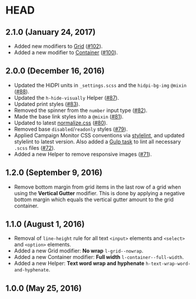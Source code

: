 # HEAD

## 2.1.0 (January 24, 2017)

* Added new modifiers to [Grid](https://github.com/campaignmonitor/shell/blob/master/src/_grid.scss) ([#102](https://github.com/campaignmonitor/shell/issues/102)).
* Added a new modifier to [Container](https://github.com/campaignmonitor/shell/blob/master/src/_container.scss) ([#100](https://github.com/campaignmonitor/shell/issues/100)).

## 2.0.0 (December 16, 2016)

* Updated the HiDPI units in `_settings.scss` and the `hidpi-bg-img` `@mixin` ([#88](https://github.com/campaignmonitor/shell/issues/88)).
* Updated the `h-hide-visually` Helper ([#87](https://github.com/campaignmonitor/shell/issues/87)).
* Updated print styles ([#83](https://github.com/campaignmonitor/shell/issues/83)).
* Removed the spinner from the `number` input type ([#82](https://github.com/campaignmonitor/shell/issues/82)).
* Made the base link styles into a `@mixin` ([#81](https://github.com/campaignmonitor/shell/issues/81)).
* Updated to latest [normalize.css](https://necolas.github.io/normalize.css/) ([#80](https://github.com/campaignmonitor/shell/issues/80)).
* Removed base `disabled`/`readonly` styles ([#79](https://github.com/campaignmonitor/shell/issues/79)).
* Applied Campaign Monitor CSS conventions via [stylelint](http://stylelint.io/), and updated stylelint to latest version. Also added a [Gulp task](README.md#linting) to lint all necessary `.scss` files ([#72](https://github.com/campaignmonitor/shell/issues/72)).
* Added a new Helper to remove responsive images ([#71](https://github.com/campaignmonitor/shell/issues/71)).

## 1.2.0 (September 9, 2016)

* Remove bottom margin from grid items in the last row of a grid when using the **Vertical Gutter** modifier. This is done by applying a negative bottom margin which equals the vertical gutter amount to the grid container.

## 1.1.0 (August 1, 2016)

* Removal of `line-height` rule for all text `<input>` elements and `<select>` and `<option>` elements.
* Added a new Grid modifier: **No wrap** `l-grid--nowrap`.
* Added a new Container modifier: **Full width** `l-container--full-width`.
* Added a new Helper: **Text word wrap and hyphenate** `h-text-wrap-word-and-hyphenate`.

## 1.0.0 (May 25, 2016)
